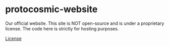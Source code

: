 # protocosmic-website
Our official website. This site is NOT open-source and is under a proprietary license. The code here is strictly for hosting purposes.

[License](LICENSE)
